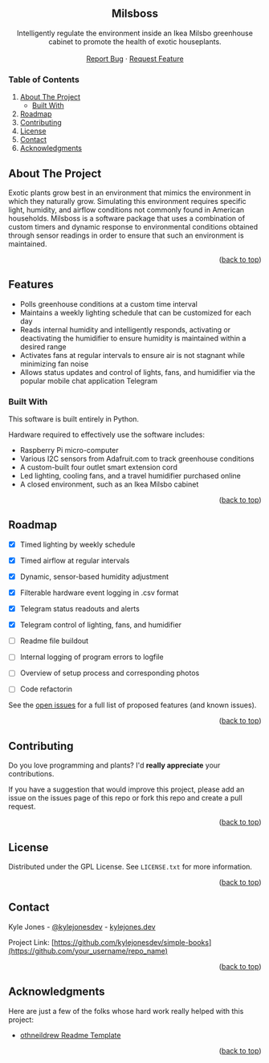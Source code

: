 <div id="top"></div>

<!-- PROJECT HERO -->

<br />
<div align="center">
<!-- TODO: Find Logo
  <a href="">
    <img src="">
  </a>
 -->
  <h2 align="center">Milsboss</h2>

  <p align="center">
    Intelligently regulate the environment inside an Ikea Milsbo greenhouse cabinet to promote the health of exotic houseplants.
    <br />
    <br />
    <!-- TODO: Add demo link -->
    <!--
    <a href="">View Demo</a>
    ·
    -->
    <a href="https://github.com/kylejonesdev/milsboss/issues">Report Bug</a>
    ·
    <a href="https://github.com/kylejonesdev/milsboss/issues">Request Feature</a>
  </p>
</div>

<!-- TABLE OF CONTENTS -->
  <h3>Table of Contents</h3>
  <ol>
    <li>
      <a href="#about-the-project">About The Project</a>
      <ul>
        <li><a href="#built-with">Built With</a></li>
      </ul>
    </li>
    <li><a href="#roadmap">Roadmap</a></li>
    <li><a href="#contributing">Contributing</a></li>
    <li><a href="#license">License</a></li>
    <li><a href="#contact">Contact</a></li>
    <li><a href="#acknowledgments">Acknowledgments</a></li>
  </ol>


<!-- ABOUT THE PROJECT -->
## About The Project

<!-- TODO: Screenshot -->

Exotic plants grow best in an environment that mimics the environment in which they naturally grow. Simulating this environment requires specific light, humidity, and airflow conditions not commonly found in American households. Milsboss is a software package that uses a combination of custom timers and dynamic response to environmental conditions obtained through sensor readings in order to ensure that such an environment is maintained.

<p align="right">(<a href="#top">back to top</a>)</p>



## Features

* Polls greenhouse conditions at a custom time interval
* Maintains a weekly lighting schedule that can be customized for each day
* Reads internal humidity and intelligently responds, activating or deactivating the humidifier to ensure humidity is maintained within a desired range
* Activates fans at regular intervals to ensure air is not stagnant while minimizing fan noise
* Allows status updates and control of lights, fans, and humidifier via the popular mobile chat application Telegram


### Built With

This software is built entirely in Python.

Hardware required to effectively use the software includes:
* Raspberry Pi micro-computer
* Various I2C sensors from Adafruit.com to track greenhouse conditions
* A custom-built four outlet smart extension cord
* Led lighting, cooling fans, and a travel humidifier purchased online
* A closed environment, such as an Ikea Milsbo cabinet

<p align="right">(<a href="#top">back to top</a>)</p>



<!-- ROADMAP -->
## Roadmap

- [x] Timed lighting by weekly schedule
- [x] Timed airflow at regular intervals
- [x] Dynamic, sensor-based humidity adjustment
- [x] Filterable hardware event logging in .csv format
- [x] Telegram status readouts and alerts
- [x] Telegram control of lighting, fans, and humidifier
- [ ] Readme file buildout
- [ ] Internal logging of program errors to logfile
- [ ] Overview of setup process and corresponding photos
- [ ] Code refactorin


See the [open issues](https://github.com/kylejonesdev/simple-books/issues) for a full list of proposed features (and known issues).

<p align="right">(<a href="#top">back to top</a>)</p>



<!-- CONTRIBUTING -->
## Contributing

Do you love programming and plants? I'd **really appreciate** your contributions.

If you have a suggestion that would improve this project, please add an issue on the issues page of this repo or fork this repo and create a pull request.

<p align="right">(<a href="#top">back to top</a>)</p>



<!-- LICENSE -->
## License

Distributed under the GPL License. See `LICENSE.txt` for more information.

<p align="right">(<a href="#top">back to top</a>)</p>



<!-- CONTACT -->
## Contact

Kyle Jones - [@kylejonesdev](https://twitter.com/kylejonesdev) - [kylejones.dev](https://www.kylejones.dev/contact)

Project Link: [https://github.com/kylejonesdev/simple-books](https://github.com/your_username/repo_name)

<p align="right">(<a href="#top">back to top</a>)</p>



<!-- ACKNOWLEDGMENTS -->
## Acknowledgments

Here are just a few of the folks whose hard work really helped with this project:

* [othneildrew Readme Template](https://github.com/othneildrew/Best-README-Template)


<p align="right">(<a href="#top">back to top</a>)</p>



<!-- MARKDOWN LINKS & IMAGES -->
<!-- https://www.markdownguide.org/basic-syntax/#reference-style-links -->
<!-- [React.js]: https://img.shields.io/badge/React-20232A?style=for-the-badge&logo=react&logoColor=61DAFB
[React-url]: https://reactjs.org/ -->